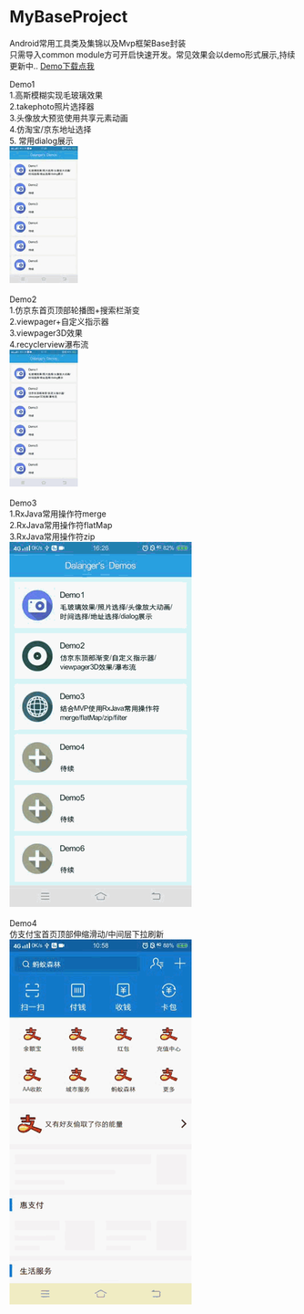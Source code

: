 # MyBaseProject
Android常用工具类及集锦以及Mvp框架Base封装<br> 
只需导入common module方可开启快速开发。常见效果会以demo形式展示,持续更新中..  [Demo下载点我](https://github.com/Dalanger/MyBaseProject/blob/dalang/demo.apk)

Demo1<br>
1.高斯模糊实现毛玻璃效果<br> 
2.takephoto照片选择器 <br>
3.头像放大预览使用共享元素动画 <br>
4.仿淘宝/京东地址选择 <br>
5. 常用dialog展示<br>
![image](https://github.com/Dalanger/MyBaseProject/blob/dalang/img/demo1.gif)
<br>
<br>
Demo2<br>
1.仿京东首页顶部轮播图+搜索栏渐变<br> 
2.viewpager+自定义指示器<br>
3.viewpager3D效果 <br>
4.recyclerview瀑布流 <br>
![image](https://github.com/Dalanger/MyBaseProject/blob/dalang/img/demo2.gif)
<br>
<br>
Demo3<br>
1.RxJava常用操作符merge<br>
2.RxJava常用操作符flatMap<br>
3.RxJava常用操作符zip<br>
![image](https://github.com/Dalanger/MyBaseProject/blob/dalang/img/demo3.gif)
<br>
<br>
Demo4<br>
仿支付宝首页顶部伸缩滑动/中间层下拉刷新<br>
![image](https://github.com/Dalanger/MyBaseProject/blob/dalang/img/demo4.gif)
